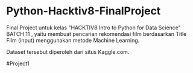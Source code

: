 # Python-Hacktiv8-FinalProject

Final Project untuk kelas "HACKTIV8 Intro to Python for Data Science" BATCH 11 , yaitu membuat pencarian rekomendasi film berdasarkan Title Film (input) menggunakan metode Machine Learning. 

Dataset tersebut diperoleh dari situs Kaggle.com.

#Project1
